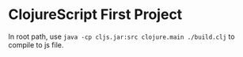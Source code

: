# ClojureScript First Project

In root path, use `java -cp cljs.jar:src clojure.main ./build.clj` to compile to js file.
